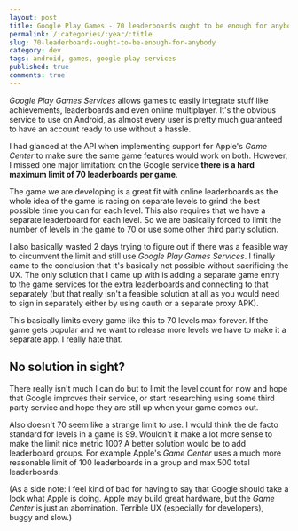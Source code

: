 ```yaml
---
layout: post
title: Google Play Games - 70 leaderboards ought to be enough for anybody
permalink: /:categories/:year/:title
slug: 70-leaderboards-ought-to-be-enough-for-anybody
category: dev
tags: android, games, google play services
published: true
comments: true
---
```


*Google Play Games Services* allows games to easily integrate stuff like achievements, leaderboards and even online multiplayer. It's the obvious service to use on Android, as almost every user is pretty much guaranteed to have an account ready to use without a hassle.

I had glanced at the API when implementing support for Apple's *Game Center* to make sure the same game features would work on both. However, I missed one major limitation: on the Google service **there is a hard maximum limit of 70 leaderboards per game**.

The game we are developing is a great fit with online leaderboards as the whole idea of the game is racing on separate levels to grind the best possible time you can for each level. This also requires that we have a separate leaderboard for each level. So we are basically forced to limit the number of levels in the game to 70 or use some other third party solution.

I also basically wasted 2 days trying to figure out if there was a feasible way to circumvent the limit and still use *Google Play Games Services*. I finally came to the conclusion that it's basically not possible without sacrificing the UX. The only solution that I came up with is adding a separate game entry to the game services for the extra leaderboards and connecting to that separately (but that really isn't a feasible solution at all as you would need to sign in separately either by using oauth or a separate proxy APK).

This basically limits every game like this to 70 levels max forever. If the game gets popular and we want to release more levels we have to make it a separate app. I really hate that.

No solution in sight?
---------------------

There really isn't much I can do but to limit the level count for now and hope that Google improves their service, or start researching using some third party service and hope they are still up when your game comes out.

Also doesn't 70 seem like a strange limit to use. I would think the de facto standard for levels in a game is 99. Wouldn't it make a lot more sense to make the limit nice metric 100? A better solution would be to add leaderboard groups. For example Apple's *Game Center* uses a much more reasonable limit of 100 leaderboards in a group and max 500 total leaderboards.

(As a side note: I feel kind of bad for having to say that Google should take a look what Apple is doing. Apple may build great hardware, but the *Game Center* is just an abomination. Terrible UX (especially for developers), buggy and slow.)
